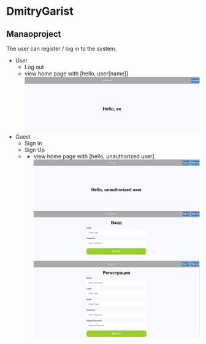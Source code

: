 # DmitryGarist
## Manaoproject
The user can register / log in to the system.
* User
    * Log out
    * view home page with [hello, user[name]]
![img_3.png](img_3.png)
* Guest
  * Sign In
  * Sign Up
  * * view home page with [hello, unauthorized user]
![img.png](img.png)
![img_1.png](img_1.png)
![img_2.png](img_2.png)

